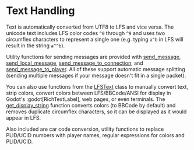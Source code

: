 # Text Handling

Text is automatically converted from UTF8 to LFS and vice versa. The unicode text includes LFS color codes
`^0` through `^9` and uses two circumflex characters to represent a single one (e.g. typing `a^b` in LFS
will result in the string `a^^b`).

Utility functions for sending messages are provided with
[send_message](/class_ref/InSim.mdx#method_send_message),
[send_local_message](/class_ref/InSim.mdx#method_send_local_message),
[send_message_to_connection](/class_ref/InSim.mdx#method_send_message_to_connection),
and [send_message_to_player](/class_ref/InSim.mdx#method_send_message_to_player).
All of these support automatic message splitting (sending multiple messages if your message doesn't fit
in a single packet).

You can also use functions from the [LFSText](/class_ref/LFSText.mdx) class to manually convert text,
strip colors, convert colors between LFS/BBCode/ANSI for display in Godot's :godot[RichTextLabel], web pages,
or even terminals. The [get_display_string](/class_ref/LFSText.mdx#method_get_display_string)
function converts colors (to BBCode by default) and removes duplicate circumflex characters, so it can be
displayed as it would appear in LFS.

Also included are car code conversion, utility functions to replace PLID/UCID numbers with player
names, regular expressions for colors and PLID/UCID.
